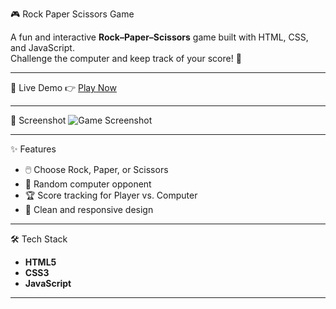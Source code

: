 🎮 Rock Paper Scissors Game

A fun and interactive **Rock–Paper–Scissors** game built with HTML, CSS, and JavaScript.  
Challenge the computer and keep track of your score! 🚀

---

 🔗 Live Demo
👉 [Play Now](https://prasanna6725.github.io/rock-paper-scissors/)

---

 📸 Screenshot
![Game Screenshot](screenshot.png)

---

 ✨ Features
- 🖱️ Choose Rock, Paper, or Scissors  
- 🤖 Random computer opponent  
- 🏆 Score tracking for Player vs. Computer  
- 🎨 Clean and responsive design  

---

 🛠️ Tech Stack
- **HTML5**
- **CSS3**
- **JavaScript**

---
